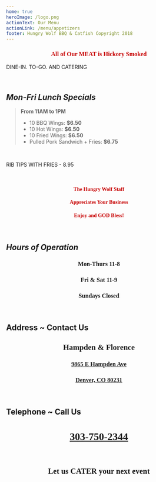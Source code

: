 ```yaml
---
home: true
heroImage: /logo.png
actionText: Our Menu
actionLink: /menu/appetizers
footer: Hungry Wolf BBQ & Catfish Copyright 2018
---
```

<h3 class="hwfr">
All of Our MEAT is Hickory Smoked
</h3>

<Banner>DINE-IN. TO-GO. AND CATERING</Banner>

<br>

## _Mon-Fri Lunch Specials_
> **From 11AM to 1PM**
> - 10 BBQ Wings: **$6.50**
> - 10 Hot Wings: **$6.50**
> - 10 Fried Wings: **$6.50**
> - Pulled Pork Sandwich + Fries: **$6.75**

<br>

<Banner>RIB TIPS WITH FRIES - 8.95</Banner>

<br>

<h4 class="hwfr">The Hungry Wolf Staff</h4>
<h4 class="hwfr">Appreciates Your Business</h4>
<h4 class="hwfr">Enjoy and GOD Bless!</h4>

<br>

## _Hours of Operation_

<h3 class="hwfb">Mon-Thurs 11-8</h3>
<h3 class="hwfb">Fri & Sat 11-9</h3>
<h3 class="hwfb">Sundays Closed</h3>
<br>


## Address ~ Contact Us
<h2 class="hwfb">Hampden & Florence</h2>
<a href="https://goo.gl/maps/fCk3nLbG7xK2">
<h3 class="hwfb">9865 E Hampden Ave</h3>
<h3 class="hwfb">Denver, CO 80231</h3>
</a>

<br>

## Telephone ~ Call Us

<h1 class="hwfb"><a href="tel:303-750-2344">303-750-2344</a></h1>

<br>

<h2 class="hwfb">Let us CATER your next event</h2>

<style lang="css">
@font-face {
    font-family: 'Birmingham';
    font-style: normal;
    font-weight: normal;
    src: url('/Birmingham.ttf');
  }
.hwfr {
  font-family: 'Birmingham';
  color: #C70000;
  text-align: center;
}
.hwfb {
  font-family: 'Birmingham';
  text-align: center;
  padding: 0;
}
</style>
